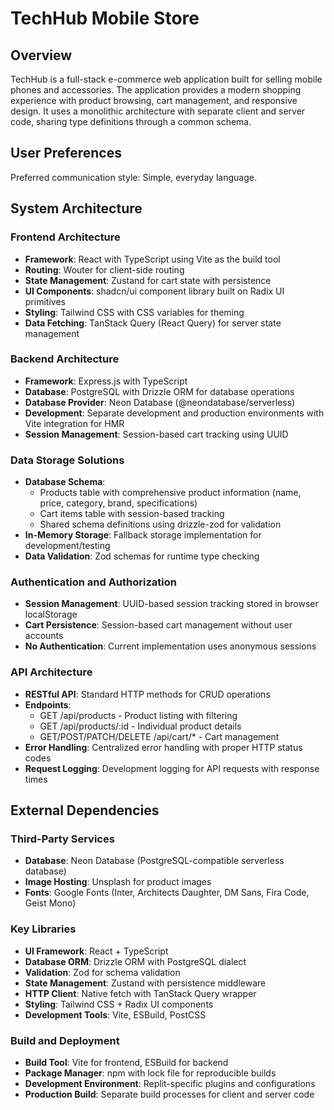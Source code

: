 # TechHub Mobile Store

## Overview

TechHub is a full-stack e-commerce web application built for selling mobile phones and accessories. The application provides a modern shopping experience with product browsing, cart management, and responsive design. It uses a monolithic architecture with separate client and server code, sharing type definitions through a common schema.

## User Preferences

Preferred communication style: Simple, everyday language.

## System Architecture

### Frontend Architecture
- **Framework**: React with TypeScript using Vite as the build tool
- **Routing**: Wouter for client-side routing
- **State Management**: Zustand for cart state with persistence
- **UI Components**: shadcn/ui component library built on Radix UI primitives
- **Styling**: Tailwind CSS with CSS variables for theming
- **Data Fetching**: TanStack Query (React Query) for server state management

### Backend Architecture
- **Framework**: Express.js with TypeScript
- **Database**: PostgreSQL with Drizzle ORM for database operations
- **Database Provider**: Neon Database (@neondatabase/serverless)
- **Development**: Separate development and production environments with Vite integration for HMR
- **Session Management**: Session-based cart tracking using UUID

### Data Storage Solutions
- **Database Schema**: 
  - Products table with comprehensive product information (name, price, category, brand, specifications)
  - Cart items table with session-based tracking
  - Shared schema definitions using drizzle-zod for validation
- **In-Memory Storage**: Fallback storage implementation for development/testing
- **Data Validation**: Zod schemas for runtime type checking

### Authentication and Authorization
- **Session Management**: UUID-based session tracking stored in browser localStorage
- **Cart Persistence**: Session-based cart management without user accounts
- **No Authentication**: Current implementation uses anonymous sessions

### API Architecture
- **RESTful API**: Standard HTTP methods for CRUD operations
- **Endpoints**:
  - GET /api/products - Product listing with filtering
  - GET /api/products/:id - Individual product details
  - GET/POST/PATCH/DELETE /api/cart/* - Cart management
- **Error Handling**: Centralized error handling with proper HTTP status codes
- **Request Logging**: Development logging for API requests with response times

## External Dependencies

### Third-Party Services
- **Database**: Neon Database (PostgreSQL-compatible serverless database)
- **Image Hosting**: Unsplash for product images
- **Fonts**: Google Fonts (Inter, Architects Daughter, DM Sans, Fira Code, Geist Mono)

### Key Libraries
- **UI Framework**: React + TypeScript
- **Database ORM**: Drizzle ORM with PostgreSQL dialect
- **Validation**: Zod for schema validation
- **State Management**: Zustand with persistence middleware
- **HTTP Client**: Native fetch with TanStack Query wrapper
- **Styling**: Tailwind CSS + Radix UI components
- **Development Tools**: Vite, ESBuild, PostCSS

### Build and Deployment
- **Build Tool**: Vite for frontend, ESBuild for backend
- **Package Manager**: npm with lock file for reproducible builds
- **Development Environment**: Replit-specific plugins and configurations
- **Production Build**: Separate build processes for client and server code